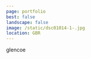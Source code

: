 ```yaml
---
page: portfolio
best: false
landscape: false
image: /static/dsc01014-1-.jpg
location: GBR
---
```

glencoe